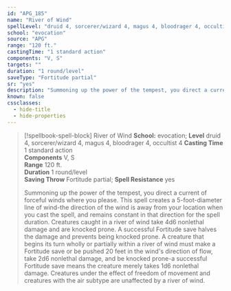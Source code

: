 ```yaml
---
id: "APG_185"
name: "River of Wind"
spellLevel: "druid 4, sorcerer/wizard 4, magus 4, bloodrager 4, occultist 4"
school: "evocation"
source: "APG"
range: "120 ft."
castingTime: "1 standard action"
components: "V, S"
targets: ""
duration: "1 round/level"
saveType: "Fortitude partial"
sr: "yes"
description: "Summoning up the power of the tempest, you direct a current of forceful winds where you please. This spell creates a 5-foot-diameter line of wind-the direction of the wind is away from your location when you cast the spell, and remains constant in that direction for the spell duration. Creatures caught in a river of wind take 4d6 nonlethal damage and are knocked prone. A successful Fortitude save halves the damage and prevents being knocked prone.  A creature that begins its turn wholly or partially within a river of wind must make a Fortitude save or be pushed 20 feet in the wind's direction of flow, take 2d6 nonlethal damage, and be knocked prone-a successful Fortitude save means the creature merely takes 1d6 nonlethal damage. Creatures under the effect of freedom of movement and creatures with the air subtype are unaffected by a river of wind."
known: false
cssclasses:
  - hide-title
  - hide-properties
---
```


> [!spellbook-spell-block] River of Wind
> **School:** evocation; **Level** druid 4, sorcerer/wizard 4, magus 4, bloodrager 4, occultist 4
> **Casting Time** 1 standard action  
> **Components** V, S  
> **Range** 120 ft.  
> **Duration** 1 round/level  
> **Saving Throw** Fortitude partial; **Spell Resistance** yes
> 
> Summoning up the power of the tempest, you direct a current of forceful winds where you please. This spell creates a 5-foot-diameter line of wind-the direction of the wind is away from your location when you cast the spell, and remains constant in that direction for the spell duration. Creatures caught in a river of wind take 4d6 nonlethal damage and are knocked prone. A successful Fortitude save halves the damage and prevents being knocked prone.  A creature that begins its turn wholly or partially within a river of wind must make a Fortitude save or be pushed 20 feet in the wind's direction of flow, take 2d6 nonlethal damage, and be knocked prone-a successful Fortitude save means the creature merely takes 1d6 nonlethal damage. Creatures under the effect of freedom of movement and creatures with the air subtype are unaffected by a river of wind.